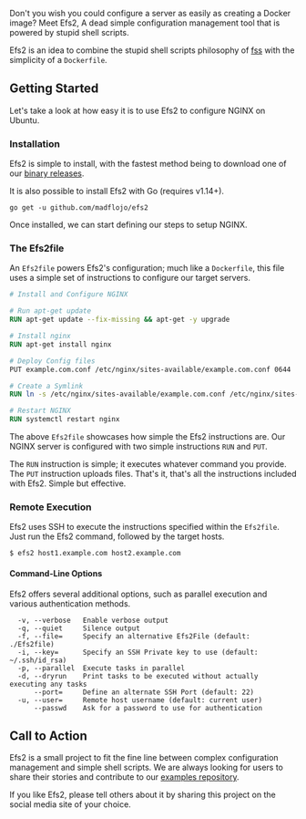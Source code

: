 Don't you wish you could configure a server as easily as creating a Docker image? Meet Efs2, A dead simple configuration management tool that is powered by stupid shell scripts.

Efs2 is an idea to combine the stupid shell scripts philosophy of [fss](https://github.com/brandonhilkert/fucking_shell_scripts) with the simplicity of a `Dockerfile`.

## Getting Started

Let's take a look at how easy it is to use Efs2 to configure NGINX on Ubuntu.

### Installation

Efs2 is simple to install, with the fastest method being to download one of our [binary releases](https://github.com/madflojo/efs2/releases).

It is also possible to install Efs2 with Go (requires v1.14+).

```console
go get -u github.com/madflojo/efs2
```

Once installed, we can start defining our steps to setup NGINX.

### The Efs2file

An `Efs2file` powers Efs2's configuration; much like a `Dockerfile`, this file uses a simple set of instructions to configure our target servers.

```Dockerfile
# Install and Configure NGINX

# Run apt-get update
RUN apt-get update --fix-missing && apt-get -y upgrade

# Install nginx
RUN apt-get install nginx

# Deploy Config files
PUT example.com.conf /etc/nginx/sites-available/example.com.conf 0644

# Create a Symlink
RUN ln -s /etc/nginx/sites-available/example.com.conf /etc/nginx/sites-enabled/example.com.conf

# Restart NGINX
RUN systemctl restart nginx
```

The above `Efs2file` showcases how simple the Efs2 instructions are. Our NGINX server is configured with two simple instructions `RUN` and `PUT`.

The `RUN` instruction is simple; it executes whatever command you provide. The `PUT` instruction uploads files. That's it, that's all the instructions included with Efs2. Simple but effective.

### Remote Execution

Efs2 uses SSH to execute the instructions specified within the `Efs2file`. Just run the Efs2 command, followed by the target hosts.

```console
$ efs2 host1.example.com host2.example.com
```

#### Command-Line Options

Efs2 offers several additional options, such as parallel execution and various authentication methods.

```console
  -v, --verbose   Enable verbose output
  -q, --quiet     Silence output
  -f, --file=     Specify an alternative Efs2File (default: ./Efs2file)
  -i, --key=      Specify an SSH Private key to use (default: ~/.ssh/id_rsa)
  -p, --parallel  Execute tasks in parallel
  -d, --dryrun    Print tasks to be executed without actually executing any tasks
      --port=     Define an alternate SSH Port (default: 22)
  -u, --user=     Remote host username (default: current user)
      --passwd    Ask for a password to use for authentication
```

## Call to Action

Efs2 is a small project to fit the fine line between complex configuration management and simple shell scripts.  We are always looking for users to share their stories and contribute to our [examples repository](https://github.com/madflojo/efs2-examples).

If you like Efs2, please tell others about it by sharing this project on the social media site of your choice.
